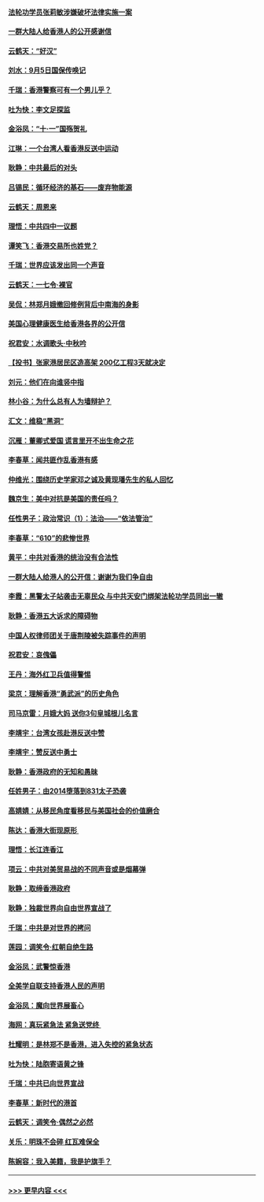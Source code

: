 #### [法轮功学员张莉敏涉嫌破坏法律实施一案](../pages/nsc993/n11517600.md?t=09130300) 
#### [一群大陆人给香港人的公开感谢信](../pages/nsc993/n11514797.md?t=09130300) 
#### [云鹤天：“好汉”](../pages/nsc993/n11513536.md?t=09130300) 
#### [刘水：9月5日国保传唤记](../pages/nsc993/n11513460.md?t=09130300) 
#### [千瑞：香港警察可有一个男儿乎？](../pages/nsc993/n11513109.md?t=09130300) 
#### [吐为快：李文足探监](../pages/nsc993/n11509622.md?t=09130300) 
#### [金浴凤：“十‧一”国殇贺礼](../pages/nsc993/n11509593.md?t=09130300) 
#### [江琳：一个台湾人看香港反送中运动](../pages/nsc993/n11509211.md?t=09130300) 
#### [耿静：中共最后的对头](../pages/nsc993/n11508308.md?t=09130300) 
#### [吕锡民：循环经济的基石——废弃物能源](../pages/nsc993/n11508212.md?t=09130300) 
#### [云鹤天：周恩来](../pages/nsc993/n11508055.md?t=09130300) 
#### [理悟：中共四中一议题](../pages/nsc993/n11507782.md?t=09130300) 
#### [谭笑飞：香港交易所也姓党？](../pages/nsc993/n11507753.md?t=09130300) 
#### [千瑞：世界应该发出同一个声音](../pages/nsc993/n11507290.md?t=09130300) 
#### [云鹤天：一七令‧裸官](../pages/nsc993/n11507177.md?t=09130300) 
#### [吴侃：林郑月娥撤回修例背后中南海的身影](../pages/nsc993/n11506876.md?t=09130300) 
#### [美国心理健康医生给香港各界的公开信](../pages/nsc993/n11506809.md?t=09130300) 
#### [祝君安：水调歌头‧中秋吟](../pages/nsc993/n11506758.md?t=09130300) 
#### [【投书】张家港居民区造高架 200亿工程3天就决定](../pages/nsc993/n11506682.md?t=09130300) 
#### [刘元：他们在向谁竖中指](../pages/nsc993/n11505384.md?t=09130300) 
#### [林小谷：为什么总有人为墙辩护？](../pages/nsc993/n11505226.md?t=09130300) 
#### [汇文：维稳“黑洞”](../pages/nsc993/n11504347.md?t=09130300) 
#### [沉雁：董卿式爱国 谎言里开不出生命之花](../pages/nsc993/n11503215.md?t=09130300) 
#### [李春草：闻共匪作乱香港有感](../pages/nsc993/n11503072.md?t=09130300) 
#### [仲维光：围绕历史学家邓之诚及黄现璠先生的私人回忆](../pages/nsc993/n11501330.md?t=09130300) 
#### [魏京生：美中对抗是美国的责任吗？](../pages/nsc993/n11500723.md?t=09130300) 
#### [任性男子：政治常识（1）：法治——“依法管治”](../pages/nsc993/n11500791.md?t=09130300) 
#### [李春草：“610”的悲惨世界](../pages/nsc993/n11501141.md?t=09130300) 
#### [黄平：中共对香港的统治没有合法性](../pages/nsc993/n11499473.md?t=09130300) 
#### [一群大陆人给港人的公开信：谢谢为我们争自由](../pages/nsc993/n11500402.md?t=09130300) 
#### [李霞：黑警太子站袭击无辜民众 与中共天安门绑架法轮功学员同出一辙](../pages/nsc993/n11499805.md?t=09130300) 
#### [耿静：香港五大诉求的障碍物](../pages/nsc993/n11497578.md?t=09130300) 
#### [中国人权律师团关于唐荆陵被失踪事件的声明](../pages/nsc993/n11500014.md?t=09130300) 
#### [祝君安：哀傀儡](../pages/nsc993/n11499776.md?t=09130300) 
#### [王丹：海外红卫兵值得警惕](../pages/nsc993/n11498138.md?t=09130300) 
#### [梁京：理解香港“勇武派”的历史角色](../pages/nsc993/n11498006.md?t=09130300) 
#### [司马京雷：月娥大妈  送你3句皇城根儿名言](../pages/nsc993/n11497885.md?t=09130300) 
#### [李靖宇：台湾女孩赴港反送中赞](../pages/nsc993/n11497721.md?t=09130300) 
#### [李靖宇：赞反送中勇士](../pages/nsc993/n11497452.md?t=09130300) 
#### [耿静：香港政府的无知和愚昧](../pages/nsc993/n11494238.md?t=09130300) 
#### [任姓男子：由2014堕落到831太子恐袭](../pages/nsc993/n11496683.md?t=09130300) 
#### [高婧婧：从移民角度看移民与美国社会的价值磨合](../pages/nsc993/n11495757.md?t=09130300) 
#### [陈达：香港大街现原形 ](../pages/nsc993/n11495441.md?t=09130300) 
#### [理悟：长江连香江](../pages/nsc993/n11495377.md?t=09130300) 
#### [项云：中共对美贸易战的不同声音或是烟幕弹](../pages/nsc993/n11494929.md?t=09130300) 
#### [耿静：取缔香港政府](../pages/nsc993/n11494218.md?t=09130300) 
#### [耿静：独裁世界向自由世界宣战了](../pages/nsc993/n11494190.md?t=09130300) 
#### [千瑞：中共是对世界的拷问](../pages/nsc993/n11493021.md?t=09130300) 
#### [莲园：调笑令‧红朝自绝生路](../pages/nsc993/n11493011.md?t=09130300) 
#### [金浴凤：武警惊香港](../pages/nsc993/n11492994.md?t=09130300) 
#### [全美学自联支持香港人民的声明](../pages/nsc993/n11492630.md?t=09130300) 
#### [金浴凤：魔向世界展畜心](../pages/nsc993/n11492599.md?t=09130300) 
#### [海网：真玩紧急法 紧急送党终 ](../pages/nsc993/n11492535.md?t=09130300) 
#### [杜耀明：是林郑不是香港，进入失控的紧急状态](../pages/nsc993/n11491420.md?t=09130300) 
#### [吐为快：陆胞寄语黄之锋](../pages/nsc993/n11491117.md?t=09130300) 
#### [千瑞：中共已向世界宣战](../pages/nsc993/n11490123.md?t=09130300) 
#### [李春草：新时代的港首](../pages/nsc993/n11489864.md?t=09130300) 
#### [云鹤天：调笑令·偶然之必然](../pages/nsc993/n11489701.md?t=09130300) 
#### [关乐：明珠不会碎 红瓦难保全](../pages/nsc993/n11489647.md?t=09130300) 
#### [陈婉容：我入美籍，我是护旗手？](../pages/nsc993/n11487908.md?t=09130300) 

----
#### [ >>> 更早内容 <<< ](../indexes/nsc993-earlier.md)
